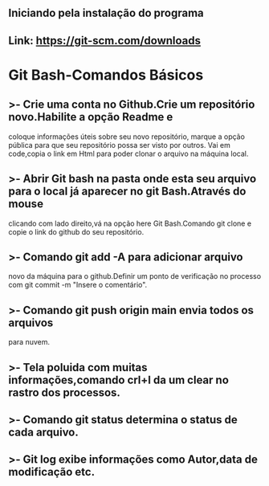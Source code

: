 ## Iniciando pela instalação do programa
## Link: https://git-scm.com/downloads


# Git Bash-Comandos Básicos



 ## >- Crie uma conta no Github.Crie um repositório novo.Habilite a opção Readme e 
coloque informações úteis sobre seu novo repositório,
marque a opção pública para que seu repositório possa ser visto por outros.
Vai em code,copia o link em Html 
para poder clonar o arquivo na máquina local.


 ## >- Abrir Git bash na pasta onde esta seu arquivo para o local já aparecer no git Bash.Através do mouse
clicando com lado direito,vá na opção here Git Bash.Comando git clone e copie o link do github do seu repositório.


 ## >- Comando git add -A para adicionar arquivo
novo da máquina para o github.Definir um ponto de verificação 
no processo com git commit -m "Insere o comentário".


 ## >- Comando git push origin main envia todos os arquivos
para nuvem.


 ## >- Tela poluida com muitas informações,comando crl+l da um clear no rastro dos processos.


 ## >- Comando git status determina o status de cada arquivo.


 ## >- Git log exibe informações como Autor,data de modificação etc.
 






